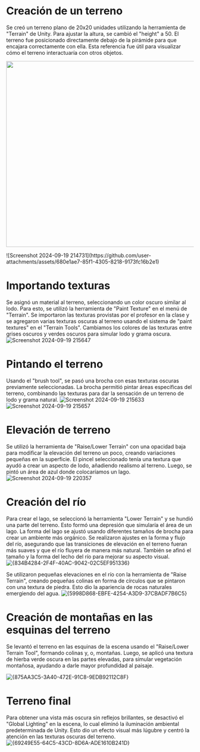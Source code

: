 # Creación de un terreno
Se creó un terreno plano de 20x20 unidades utilizando la herramienta de "Terrain" de Unity. Para ajustar la altura, se cambió el "height" a 50. El terreno fue posicionado directamente debajo de la pirámide para que encajara correctamente con ella. Esta referencia fue útil para visualizar cómo el terreno interactuaría con otros objetos.
<p align="center">
   <img src="https://github.com/user-attachments/assets/680e1ae7-85f1-4305-8218-9173fc16b2e1" height="500" width="700" />
</p>
![Screenshot 2024-09-19 214731](https://github.com/user-attachments/assets/680e1ae7-85f1-4305-8218-9173fc16b2e1)

# Importando texturas
Se asignó un material al terreno, seleccionando un color oscuro similar al lodo. Para esto, se utilizó la herramienta de "Paint Texture" en el menú de "Terrain". Se importaron las texturas provistas por el profesor en la clase y se agregaron varias texturas oscuras al terreno usando el sistema de "paint textures" en el "Terrain Tools". 
Cambiamos los colores de las texturas entre grises oscuros y verdes oscuros para simular lodo y grama oscura.
![Screenshot 2024-09-19 215647](https://github.com/user-attachments/assets/7a130cef-eb7a-4432-aeeb-33b58e4899f2)

# Pintando el terreno
Usando el "brush tool", se pasó una brocha con esas texturas oscuras previamente seleccionadas. La brocha permitió pintar áreas específicas del terreno,
combinando las texturas para dar la sensación de un terreno de lodo y grama natural.
![Screenshot 2024-09-19 215633](https://github.com/user-attachments/assets/32f319d9-760d-471c-a6ef-ef2a6fea32ec)
![Screenshot 2024-09-19 215657](https://github.com/user-attachments/assets/dfdaf624-8de7-4a6d-b842-db6d4d668b18)

# Elevación de terreno
Se utilizó la herramienta de "Raise/Lower Terrain" con una opacidad baja para modificar la elevación del terreno un poco, creando variaciones pequeñas en la superficie. 
El pincel seleccionado tenía una textura que ayudó a crear un aspecto de lodo, añadiendo realismo al terreno. Luego, se pintó un área de azul donde colocaríamos un lago. 
![Screenshot 2024-09-19 220357](https://github.com/user-attachments/assets/704b5d79-f02a-45ed-9625-77bab12c7d02)

# Creación del río
Para crear el lago, se seleccionó la herramienta "Lower Terrain" y se hundió una parte del terreno. Esto formó una depresión que simularía el área de un lago.
La forma del lago se ajustó usando diferentes tamaños de brocha para crear un ambiente más orgánico. Se realizaron ajustes en la forma y flujo del río, asegurando que las transiciones de elevación en el terreno 
fueran más suaves y que el río fluyera de manera más natural. También se afinó el tamaño y la forma del lecho del río para mejorar su aspecto visual.
![{834B4284-2F4F-40AC-9042-02C5EF951336}](https://github.com/user-attachments/assets/1afa03ee-5a05-4aa5-a1e6-781c5c140691)

Se utilizaron pequeñas elevaciones en el río con la herramienta de "Raise Terrain", creando pequeñas colinas en forma de círculos que se pintaron con una textura de piedra. Esto dio la apariencia de rocas
naturales emergiendo del agua.
![{5998D868-EBFE-4254-A3D9-37CBADF7B6C5}](https://github.com/user-attachments/assets/aba535e3-2573-4823-8173-00dc8ca3e13f)

# Creación de montañas en las esquinas del terreno
Se levantó el terreno en las esquinas de la escena usando el "Raise/Lower Terrain Tool", formando colinas y, o, montañas. Luego, se aplicó una textura de hierba verde oscura en las partes elevadas,
para simular vegetación montañosa, ayudando a darle mayor profundidad al paisaje.

![{875AA3C5-3A40-472E-91C8-9EDB92112C8F}](https://github.com/user-attachments/assets/350771d7-bc40-4932-8604-4336f800948c)

# Terreno final
Para obtener una vista más oscura sin reflejos brillantes, se desactivó el "Global Lighting" en la escena, lo cual eliminó la iluminación ambiental predeterminada de Unity.
Esto dio un efecto visual más lúgubre y centró la atención en las texturas oscuras del terreno.
![{69249E55-64C5-43CD-8D6A-ADE1610B241D}](https://github.com/user-attachments/assets/ecd4fcee-90a8-4879-bb45-d8689cd731af)




